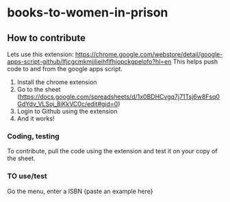 # books-to-women-in-prison

## How to contribute
Lets use this extension: https://chrome.google.com/webstore/detail/google-apps-script-github/lfjcgcmkmjjlieihflfhjopckgpelofo?hl=en
This helps push code to and from the google apps script. 
1. Install the chrome extension
2. Go to the sheet (https://docs.google.com/spreadsheets/d/1x0BDHCvgq7j71Tsj6w8Fsq0GdYdv_VLSoj_8iKkVC0c/edit#gid=0)
3. Login to Github using the extension
4. And it works!

### Coding, testing
To contribute, pull the code using the extension and test it on your copy of the sheet.

### TO use/test
Go the menu, enter a ISBN {paste an example here} 
